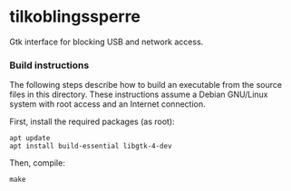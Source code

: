 # tilkoblingssperre

Gtk interface for blocking USB and network access.

### Build instructions
The following steps describe how to build an executable from the source files in this directory. These instructions assume a Debian GNU/Linux system with root access and an Internet connection.

First, install the required packages (as root):
```
apt update
apt install build-essential libgtk-4-dev
```

Then, compile:
```
make
```
